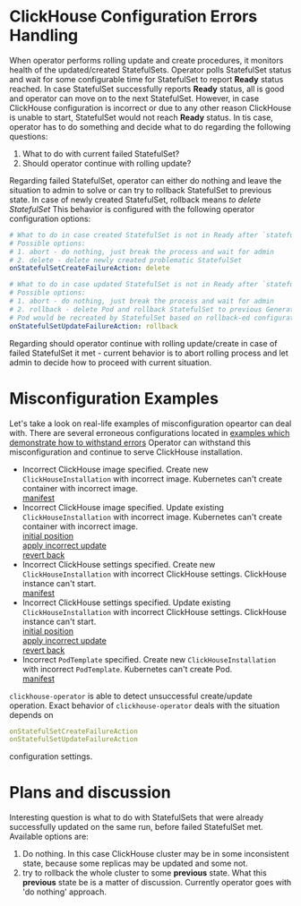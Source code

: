 # ClickHouse Configuration Errors Handling

When operator performs rolling update and create procedures, it monitors health of the updated/created StatefulSets.
Operator polls StatefulSet status and wait for some configurable time for StatefulSet to report **Ready** status reached. 
In case StatefulSet successfully reports **Ready** status, all is good and operator can move on to the next StatefulSet.
However, in case ClickHouse configuration is incorrect or due to any other reason ClickHouse is unable to start, StatefulSet would not reach **Ready** status.
In tis case, operator has to do something and decide what to do regarding the following questions:
1. What to do with current failed StatefulSet?
1. Should operator continue with rolling update?

Regarding failed StatefulSet, operator can either do nothing and leave the situation to admin to solve or can try to rollback StatefulSet to previous state.
In case of newly created StatefulSet, rollback means *to delete StatefulSet*
This behavior is configured with the following operator configuration options:
```yaml
# What to do in case created StatefulSet is not in Ready after `statefulSetUpdateTimeout` seconds
# Possible options:
# 1. abort - do nothing, just break the process and wait for admin
# 2. delete - delete newly created problematic StatefulSet
onStatefulSetCreateFailureAction: delete

# What to do in case updated StatefulSet is not in Ready after `statefulSetUpdateTimeout` seconds
# Possible options:
# 1. abort - do nothing, just break the process and wait for admin
# 2. rollback - delete Pod and rollback StatefulSet to previous Generation.
# Pod would be recreated by StatefulSet based on rollback-ed configuration
onStatefulSetUpdateFailureAction: rollback
``` 

Regarding should operator continue with rolling update/create in case of failed StatefulSet it met - current behavior is to abort rolling process and let admin to decide how to proceed with current situation.

# Misconfiguration Examples
Let's take a look on real-life examples of misconfiguration opeartor can deal with.
There are several erroneous configurations located in 
[examples which demonstrate how to withstand errors][chi-examples-withstand-errors]
Operator can withstand this misconfiguration and continue to serve ClickHouse installation.  
- Incorrect ClickHouse image specified. Create new `ClickHouseInstallation` with incorrect image. Kubernetes can't create container with incorrect image.\
[manifest][01-incorrect-image-create.yaml]
- Incorrect ClickHouse image specified. Update existing `ClickHouseInstallation` with incorrect image. Kubernetes can't create container with incorrect image.\
[initial position][02-incorrect-image-update-01-initial-position.yaml]\
[apply incorrect update][02-incorrect-image-update-02-apply-incorrect-update.yaml]\
[revert back][02-incorrect-image-update-03-revert-and-apply.yaml]
- Incorrect ClickHouse settings specified. Create new `ClickHouseInstallation` with incorrect ClickHouse settings. ClickHouse instance can't start.\
[manifest][03-incorrect-settings-create.yaml]
- Incorrect ClickHouse settings specified. Update existing `ClickHouseInstallation` with incorrect ClickHouse settings. ClickHouse instance can't start.\
[initial position][04-incorrect-settings-update-01-initial-position.yaml]\
[apply incorrect update][04-incorrect-settings-update-02-apply-incorrect-update.yaml]\
[revert back][04-incorrect-settings-update-03-revert-and-apply.yaml]
- Incorrect `PodTemplate` specified. Create new `ClickHouseInstallation` with incorrect `PodTemplate`. Kubernetes can't create Pod.\
[manifest][05-incorrect-pod-template.yaml]

`clickhouse-operator` is able to detect unsuccessful create/update operation. Exact behavior of `clickhouse-operator` deals with the situation depends on 
```yaml
onStatefulSetCreateFailureAction
onStatefulSetUpdateFailureAction
```
configuration settings. 

# Plans and discussion
Interesting question is what to do with StatefulSets that were already successfully updated on the same run, before failed StatefulSet met.
Available options are:
1. Do nothing. In this case ClickHouse cluster may be in some inconsistent state, because some replicas may be updated and some not.
1. try to rollback the whole cluster to some **previous** state. What this **previous** state be is a matter of discussion.
Currently operator goes with 'do nothing' approach.


[chi-examples-withstand-errors]: ./chi-examples-withstand-errors
[01-incorrect-image-create.yaml]: ./chi-examples-withstand-errors/01-incorrect-image-create.yaml
[02-incorrect-image-update-01-initial-position.yaml]: ./chi-examples-withstand-errors/02-incorrect-image-update-01-initial-position.yaml
[02-incorrect-image-update-02-apply-incorrect-update.yaml]: ./chi-examples-withstand-errors/02-incorrect-image-update-02-apply-incorrect-update.yaml
[02-incorrect-image-update-03-revert-and-apply.yaml]: ./chi-examples-withstand-errors/02-incorrect-image-update-03-revert-and-apply.yaml
[03-incorrect-settings-create.yaml]: ./chi-examples-withstand-errors/03-incorrect-settings-create.yaml
[04-incorrect-settings-update-01-initial-position.yaml]: ./chi-examples-withstand-errors/04-incorrect-settings-update-01-initial-position.yaml
[04-incorrect-settings-update-02-apply-incorrect-update.yaml]: ./chi-examples-withstand-errors/04-incorrect-settings-update-02-apply-incorrect-update.yaml
[04-incorrect-settings-update-03-revert-and-apply.yaml]: ./chi-examples-withstand-errors/04-incorrect-settings-update-03-revert-and-apply.yaml
[05-incorrect-pod-template.yaml]: ./chi-examples-withstand-errors/05-incorrect-pod-template.yaml
